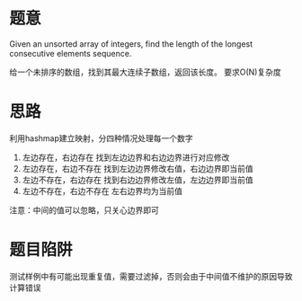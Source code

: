 # 题意
Given an unsorted array of integers, find the length of the longest consecutive elements sequence.  

给一个未排序的数组，找到其最大连续子数组，返回该长度。
要求O(N)复杂度

# 思路
利用hashmap建立映射，分四种情况处理每一个数字
1. 左边存在，右边存在
找到左边边界和右边边界进行对应修改
2. 左边存在，右边不存在
找到左边边界修改右值，右边边界即当前值
3. 左边不存在，右边存在
找到右边边界修改左值，左边边界即当前值
4. 左边不存在，右边不存在
左右边界均为当前值

注意：中间的值可以忽略，只关心边界即可

# 题目陷阱
测试样例中有可能出现重复值，需要过滤掉，否则会由于中间值不维护的原因导致计算错误